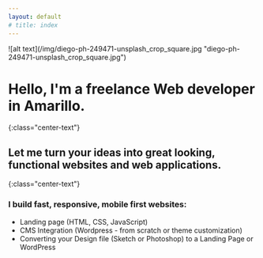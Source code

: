 ```yaml
---
layout: default
# title: index
---
```


<!-- {:class="jumbotron"} -->
<div class="jumbotron" markdown="1">
![alt text](/img/diego-ph-249471-unsplash_crop_square.jpg "diego-ph-249471-unsplash_crop_square.jpg")
<!-- {:class="avatar"} -->

</div>
<div class="container" markdown="1">

# Hello, I'm a freelance Web developer in Amarillo. 
{:class="center-text"}

## Let me turn your ideas into great looking, functional websites and web applications.
{:class="center-text"}

<div class="list-container" markdown="1">

### I build fast, responsive, mobile first websites:
* Landing page (HTML, CSS, JavaScript)
* CMS Integration (Wordpress - from scratch or theme customization)
* Converting your Design file (Sketch or Photoshop) to a Landing Page or WordPress

</div>
<!--
<div class="something" markdown="1">
## Heading 2  
Some **bold** text.
</div> -->

<!-- <img src="/img/rawpixel-com-610075-unsplash-crop.jpg" class="hero-image"> -->
  <!-- ![alt text](/img/rawpixel-com-610075-unsplash.jpg "rawpixel-com-610075-unsplash.jpg"){:class="main-image"} -->

  <!-- <a style="background-color:black;color:white;text-decoration:none;padding:4px 6px;font-family:-apple-system, BlinkMacSystemFont, &quot;San Francisco&quot;, &quot;Helvetica Neue&quot;, Helvetica, Ubuntu, Roboto, Noto, &quot;Segoe UI&quot;, Arial, sans-serif;font-size:12px;font-weight:bold;line-height:1.2;display:inline-block;border-radius:3px;"
    href="https://unsplash.com/@rawpixel?utm_medium=referral&amp;utm_campaign=photographer-credit&amp;utm_content=creditBadge"
    target="_blank" rel="noopener noreferrer" title="Download free do whatever you want high-resolution photos from rawpixel.com">
    <span style="display:inline-block;padding:2px 3px;">
      <svg xmlns="http://www.w3.org/2000/svg" style="height:12px;width:auto;position:relative;vertical-align:middle;top:-1px;fill:white;"
        viewBox="0 0 32 32">
        <title>unsplash-logo</title>
        <path d="M20.8 18.1c0 2.7-2.2 4.8-4.8 4.8s-4.8-2.1-4.8-4.8c0-2.7 2.2-4.8 4.8-4.8 2.7.1 4.8 2.2 4.8 4.8zm11.2-7.4v14.9c0 2.3-1.9 4.3-4.3 4.3h-23.4c-2.4 0-4.3-1.9-4.3-4.3v-15c0-2.3 1.9-4.3 4.3-4.3h3.7l.8-2.3c.4-1.1 1.7-2 2.9-2h8.6c1.2 0 2.5.9 2.9 2l.8 2.4h3.7c2.4 0 4.3 1.9 4.3 4.3zm-8.6 7.5c0-4.1-3.3-7.5-7.5-7.5-4.1 0-7.5 3.4-7.5 7.5s3.3 7.5 7.5 7.5c4.2-.1 7.5-3.4 7.5-7.5z"></path>
      </svg>
    </span>
    <span style="display:inline-block;padding:2px 3px;">rawpixel.com</span>
  </a> -->

<!-- </div> -->


